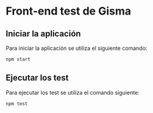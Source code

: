 # Front-end test de Gisma
## Iniciar la aplicación
Para iniciar la aplicación se utiliza el siguiente comando:
```
npm start
```

## Ejecutar los test
Para ejecutar los test se utiliza el comando siguiente:
```
npm test
```